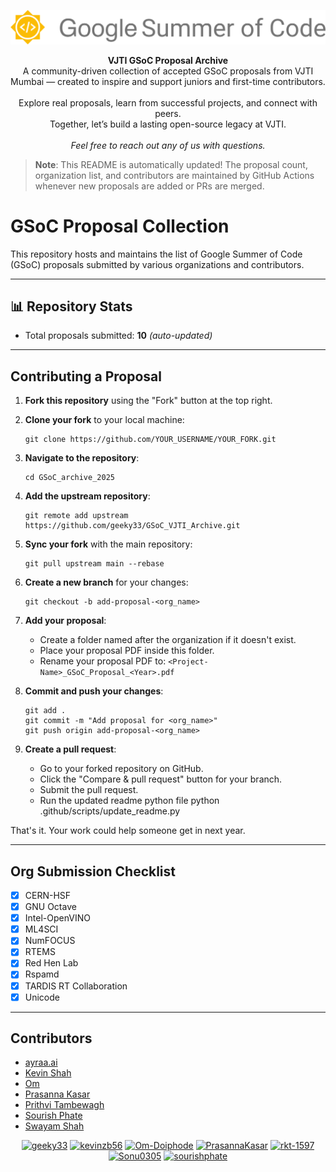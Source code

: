 <p align="center">
    <img src="./assets/gsoclogo.svg">   
</p>
<p align="center">
  <strong>VJTI GSoC Proposal Archive</strong><br>
  A community-driven collection of accepted GSoC proposals from VJTI Mumbai — created to inspire and support juniors and first-time contributors.<br><br>
  Explore real proposals, learn from successful projects, and connect with peers.<br>
  Together, let’s build a lasting open-source legacy at VJTI.<br><br>
  <em>Feel free to reach out any of us with questions.</em>
</p>


> **Note**: This README is automatically updated! The proposal count, organization list, and contributors are maintained by GitHub Actions whenever new proposals are added or PRs are merged.
# GSoC Proposal Collection

This repository hosts and maintains the list of Google Summer of Code (GSoC) proposals submitted by various organizations and contributors.

---

## 📊 Repository Stats

- Total proposals submitted: **10** _(auto-updated)_

---
## Contributing a Proposal

1. **Fork this repository** using the "Fork" button at the top right.
2. **Clone your fork** to your local machine:

   ```
   git clone https://github.com/YOUR_USERNAME/YOUR_FORK.git
   ```

3. **Navigate to the repository**:

   ```
   cd GSoC_archive_2025
   ```

4. **Add the upstream repository**:

   ```
   git remote add upstream https://github.com/geeky33/GSoC_VJTI_Archive.git
   ```

5. **Sync your fork** with the main repository:

   ```
   git pull upstream main --rebase
   ```

6. **Create a new branch** for your changes:

   ```
   git checkout -b add-proposal-<org_name>
   ```

7. **Add your proposal**:
   - Create a folder named after the organization if it doesn't exist.
   - Place your proposal PDF inside this folder.
   - Rename your proposal PDF to: `<Project-Name>_GSoC_Proposal_<Year>.pdf`

8. **Commit and push your changes**:

   ```
   git add .
   git commit -m "Add proposal for <org_name>"
   git push origin add-proposal-<org_name>
   ```

9. **Create a pull request**:
   - Go to your forked repository on GitHub.
   - Click the "Compare & pull request" button for your branch.
   - Submit the pull request.
   - Run the updated readme python file
          python .github/scripts/update_readme.py

That's it. Your work could help someone get in next year.

---

## Org Submission Checklist


- [x] CERN-HSF
- [x] GNU Octave
- [x] Intel-OpenVINO
- [x] ML4SCI
- [x] NumFOCUS
- [x] RTEMS
- [x] Red Hen Lab
- [x] Rspamd
- [x] TARDIS RT Collaboration
- [x] Unicode

<!-- This list is automatically updated from the directory structure -->

---

## Contributors
<!-- Add contributors below -->
- [ayraa.ai](https://github.com/geeky33)
- [Kevin Shah](https://github.com/kevinzb56)
- [Om](https://github.com/Om-Doiphode)
- [Prasanna Kasar](https://github.com/PrasannaKasar)
- [Prithvi Tambewagh](https://github.com/rkt-1597)
- [Sourish Phate](https://github.com/sourishphate)
- [Swayam Shah](https://github.com/Sonu0305)

<div align="center">
  <a href="https://github.com/geeky33"><img src="https://github.com/geeky33.png" width="60px" alt="geeky33" /></a>
  <a href="https://github.com/kevinzb56"><img src="https://github.com/kevinzb56.png" width="60px" alt="kevinzb56" /></a>
  <a href="https://github.com/Om-Doiphode"><img src="https://github.com/Om-Doiphode.png" width="60px" alt="Om-Doiphode" /></a>
  <a href="https://github.com/PrasannaKasar"><img src="https://github.com/PrasannaKasar.png" width="60px" alt="PrasannaKasar" /></a>
  <a href="https://github.com/rkt-1597"><img src="https://github.com/rkt-1597.png" width="60px" alt="rkt-1597" /></a>
  <a href="https://github.com/Sonu0305"><img src="https://github.com/Sonu0305.png" width="60px" alt="Sonu0305" /></a>
  <a href="https://github.com/sourishphate"><img src="https://github.com/sourishphate.png" width="60px" alt="sourishphate" /></a>
</div>

